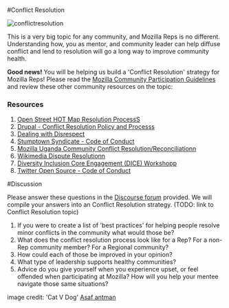 #Conflict Resolution

![conflictresolution](http://tiptoes.ca/wp-content/uploads/2015/01/5134136997_72716f5e7e_z1.jpg "conflictresolution")

This is a very big topic for any community, and Mozilla Reps is no different.  Understanding how, you as mentor, and community leader can help diffuse conflict and lend to resolution will go a long way to improve community health.  

**Good news!**  You will be helping us build a 'Conflict Resolution' strategy for Mozilla Reps! Please read the [Mozilla Community Participation Guidelines](https://www.mozilla.org/en-US/about/governance/policies/participation/) and review these other community resources on the topic:

### Resources

1. [Open Street HOT Map Resolution ProcessS](https://wiki.openstreetmap.org/wiki/Humanitarian_OSM_Team/Working_groups/Community/HOT_Resolution_Process)
2. [Drupal - Conflict Resolution Policy and Processs](https://www.drupal.org/conflict-resolution)
3. [Dealing with Disrespect](http://www.dealingwithdisrespect.com/) 
4. [Stumptown Syndicate - Code of Conduct](https://github.com/christi3k/policies/blob/master/citizen_code_of_conduct.md)
5. [Mozilla Uganda Community Conflict Resolution/Reconciliationn](https://docs.google.com/a/mozilla.com/document/d/1TZ9yGhrDYtYSoYBKPxG858oO7pgNWdBd0SIk1DuNNwA/edit)
6. [Wikimedia Dispute Resolutionn](http://en.wikipedia.org/wiki/Wikipedia:Dispute_resolution)
7. [Diversity Inclusion Core Engagement (DICE) Workshopp](https://github.com/lsblakk/dice-workshop/blob/master/materials/workshop_format.md)
8. [Twitter Open Source - Code of Conduct](https://engineering.twitter.com/opensource/code-of-conduct)


#Discussion

Please answer these questions in the [Discourse forum]() provided.  We will compile your answers into an Conflict Resolution strategy.    (TODO: link to Conflict Resolution topic)

1. If you were to create a list of 'best practices' for helping people resolve minor conflicts in the community what would those be?
2. What does the conflict resolution process look like for a Rep?  For a non-Rep community member? For a Regional community?
3. How could each of those be improved in your opinion?  
4. What type of leadership supports healthy communities?  
5. Advice do you give yourself when you experience upset, or feel offended when participating at Mozilla?  How will you help your mentee navigate those same situations?




image credit: 'Cat V Dog' [Asaf antman](https://www.flickr.com/photos/asafantman/)

